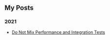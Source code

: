 ## My Posts 
### 2021
- [Do Not Mix Performance and Integration Tests](https://nileshsalpe.github.io/2021/01/01/do-not-mix-perfrmance-tests-and-e2e-tests.html)
